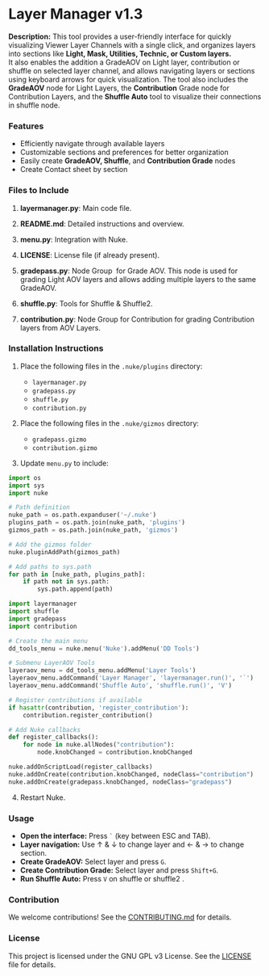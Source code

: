 # Layer Manager v1.3

**Description:** This tool provides a user-friendly interface for quickly visualizing Viewer Layer Channels with a single click, and organizes layers into sections like **Light, Mask, Utilities, Technic, or Custom layers.**\
&#x20;It also enables the addition a GradeAOV on Light layer, contribution or shuffle on selected layer channel, and allows navigating layers or sections using keyboard arrows for quick visualization. The tool also includes the **GradeAOV** node for Light Layers, the **Contribution** Grade node for Contribution Layers, and the **Shuffle Auto** tool to visualize their connections in shuffle node.

### Features

- Efficiently navigate through available layers
- Customizable sections and preferences for better organization
- Easily create **GradeAOV, Shuffle**, and **Contribution Grade** nodes
- Create Contact sheet by section



### Files to Include

1. **layermanager.py**: Main code file.

2. **README.md**: Detailed instructions and overview.

3. **menu.py**: Integration with Nuke.

4. **LICENSE**: License file (if already present).

5. **gradepass.py**: Node Group  for Grade AOV. This node is used for grading Light AOV layers and allows adding multiple layers to the same GradeAOV.

6. **shuffle.py**: Tools for Shuffle & Shuffle2.

7. **contribution.py**: Node Group for Contribution for grading Contribution layers from AOV Layers.

### Installation Instructions

1. Place the following files in the `.nuke/plugins` directory:

   - `layermanager.py`
   - `gradepass.py`
   - `shuffle.py`
   - `contribution.py`

2. Place the following files in the `.nuke/gizmos` directory:

   - `gradepass.gizmo`
   - `contribution.gizmo`

3. Update `menu.py` to include:

```python
import os
import sys
import nuke

# Path definition
nuke_path = os.path.expanduser('~/.nuke')
plugins_path = os.path.join(nuke_path, 'plugins')
gizmos_path = os.path.join(nuke_path, 'gizmos')

# Add the gizmos folder
nuke.pluginAddPath(gizmos_path)

# Add paths to sys.path
for path in [nuke_path, plugins_path]:
    if path not in sys.path:
        sys.path.append(path)

import layermanager
import shuffle
import gradepass
import contribution

# Create the main menu
dd_tools_menu = nuke.menu('Nuke').addMenu('DD Tools')

# Submenu LayerAOV Tools
layeraov_menu = dd_tools_menu.addMenu('Layer Tools')
layeraov_menu.addCommand('Layer Manager', 'layermanager.run()', '`')
layeraov_menu.addCommand('Shuffle Auto', 'shuffle.run()', 'V')

# Register contributions if available
if hasattr(contribution, 'register_contribution'):
    contribution.register_contribution()

# Add Nuke callbacks
def register_callbacks():
    for node in nuke.allNodes("contribution"):
        node.knobChanged = contribution.knobChanged

nuke.addOnScriptLoad(register_callbacks)
nuke.addOnCreate(contribution.knobChanged, nodeClass="contribution")
nuke.addOnCreate(gradepass.knobChanged, nodeClass="gradepass")
```

4. Restart Nuke.

### Usage

- **Open the interface:** Press `` ` `` (key between ESC and TAB).
- **Layer navigation:** Use ↑ & ↓ to change layer and ← & → to change section.
- **Create GradeAOV:** Select layer and press `G`.
- **Create Contribution Grade:** Select layer and press `Shift+G`.
- **Run Shuffle Auto:** Press `V` on shuffle or shuffle2 .

### Contribution

We welcome contributions! See the [CONTRIBUTING.md](CONTRIBUTING.md) for details.

### License

This project is licensed under the GNU GPL v3 License. See the [LICENSE](LICENSE) file for details.

##

